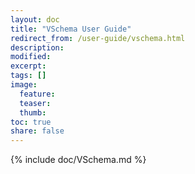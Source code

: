 ```yaml
---
layout: doc
title: "VSchema User Guide"
redirect_from: /user-guide/vschema.html
description:
modified:
excerpt:
tags: []
image:
  feature:
  teaser:
  thumb:
toc: true
share: false
---
```


{% include doc/VSchema.md %}
